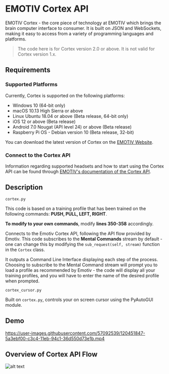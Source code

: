 # EMOTIV Cortex API

EMOTIV Cortex - the core piece of technology at EMOTIV which brings the brain computer interface to consumer. It is built on JSON and WebSockets, making it easy to access from a variety of programming languages and platforms.

> The code here is for Cortex version 2.0 or above. It is not valid for Cortex version 1.x.

## Requirements
### Supported Platforms
Currently, Cortex is supported on the following platforms:
  
  - Windows 10 (64-bit only)
  - macOS 10.13 High Sierra or above
  - Linux Ubuntu 18.04 or above (Beta release, 64-bit only)
  - iOS 12 or above (Beta release)
  - Android 7.0 Nougat (API level 24) or above (Beta release)
  - Raspberry Pi OS - Debian version 10 (Beta release, 32-bit)

You can download the latest version of Cortex on the [EMOTIV Website](https://www.emotiv.com/get-started/). 

### Connect to the Cortex API
Information regarding supported headsets and how to start using the Cortex API can be found through [EMOTIV's documentation of the Cortex API](https://emotiv.gitbook.io/cortex-api/).

## Description

`cortex.py`

This code is based on a training profile that has been trained on the following commands: **PUSH, PULL, LEFT, RIGHT**. 

**To modify to your own commands**, modify **lines 350-358** accordingly.

Connects to the Emotiv Cortex API, following the API flow provided by Emotiv. This code subscribes to the **Mental Commands** stream by default - one can change this by modifying the `sub_request(self, stream)` function in the `Cortex` class.

It outputs a Command Line Interface displaying each step of the process. Choosing to subscribe to the Mental Command stream will prompt you to load a profile as recommended by Emotiv - the code will display all your training profiles, and you will have to enter the name of the desired profile when prompted.

`cortex_cursor.py`

Built on `cortex.py`, controls your on screen cursor using the PyAutoGUI module.

## Demo
https://user-images.githubusercontent.com/57092539/120451847-5a3ebf00-c3c4-11eb-94c1-36d550d73e1b.mp4


## Overview of Cortex API Flow
![alt text](https://gblobscdn.gitbook.com/assets%2F-LVaLrV9hH1eJbn-6OTd%2F-M8QqtwkSmhYUMPOQJgh%2F-M8R5tEmDnp-tghr3nhZ%2Fcortex-starting.jpg?alt=media&token=de2d5a6a-7c78-4eef-9888-d11a298cd61c)

